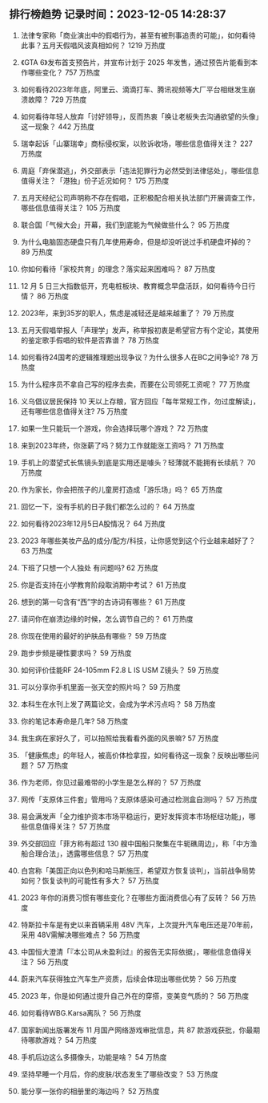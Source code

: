 
## 排行榜趋势 记录时间：2023-12-05 14:28:37
  
  1. 法律专家称「商业演出中的假唱行为，甚至有被刑事追责的可能」，如何看待此事？五月天假唱风波真相如何？ 1219 万热度
    
  2. 《GTA 6》发布首支预告片，并宣布计划于 2025 年发售，通过预告片能看到本作哪些变化？ 757 万热度
    
  3. 如何看待2023年年底，阿里云、滴滴打车、腾讯视频等大厂平台相继发生崩溃故障？ 729 万热度
    
  4. 如何看待年轻人放弃「讨好领导」，反而热衷「换让老板失去沟通欲望的头像」这一现象？ 442 万热度
    
  5. 瑞幸起诉「山寨瑞幸」商标侵权案，以败诉收场，哪些信息值得关注？ 227 万热度
    
  6. 周庭「弃保潜逃」，外交部表示「违法犯罪行为必然受到法律惩处」，哪些信息值得关注？「港独」份子近况如何？ 175 万热度
    
  7. 五月天经纪公司声明称不存在假唱，正积极配合相关执法部门开展调查工作，哪些信息值得关注？ 105 万热度
    
  8. 联合国「气候大会」开幕，我们到底能为气候做些什么？ 95 万热度
    
  9. 为什么电脑固态硬盘只有几年使用寿命，但是却没听说过手机硬盘坏掉的？ 89 万热度
    
  10. 你如何看待「家校共育」的理念？落实起来困难吗？ 87 万热度
    
  11. 12 月 5 日三大指数低开，充电桩板块、教育概念早盘活跃，如何看待今日行情？ 86 万热度
    
  12. 2023年，来到35岁的职人，焦虑是减轻还是越来越重了？ 79 万热度
    
  13. 五月天假唱举报人「声理学」发声，称举报初衷是希望官方有个定论，其使用的鉴定歌手假唱的软件是否靠谱？ 78 万热度
    
  14. 如何看待24国考的逻辑推理题出现争议？为什么很多人在BC之间争论? 78 万热度
    
  15. 为什么程序员不拿自己写的程序去卖，而要在公司领死工资呢？ 77 万热度
    
  16. 义乌倡议居民保持 10 天以上存粮，官方回应「每年常规工作，勿过度解读」，还有哪些信息值得关注? 75 万热度
    
  17. 如果一生只能玩一个游戏，你会选择玩哪个游戏？ 72 万热度
    
  18. 来到2023年终，你涨薪了吗？努力工作就能涨工资吗？ 71 万热度
    
  19. 手机上的潜望式长焦镜头到底是实用还是噱头？轻薄就不能拥有长续航？ 70 万热度
    
  20. 作为家长，你会把孩子的儿童房打造成「游乐场」吗？ 65 万热度
    
  21. 回忆一下，没有手机的日子我们都怎么过的？ 64 万热度
    
  22. 如何看待2023年12月5日A股情况？ 64 万热度
    
  23. 2023 年哪些美妆产品的成分/配方/科技，让你感觉到这个行业越来越好了？ 63 万热度
    
  24. 下班了只想一个人独处 有问题吗? 62 万热度
    
  25. 你是否支持在小学教育阶段取消期中考试？ 61 万热度
    
  26. 想到的第一句含有“西”字的古诗词有哪些？ 61 万热度
    
  27. 请问你在崩溃边缘的时候，怎么调节自己的？ 61 万热度
    
  28. 你现在使用的最好的护肤品有哪些？ 59 万热度
    
  29. 跑步步频是硬性要求吗？ 59 万热度
    
  30. 如何评价佳能RF 24-105mm F2.8 L IS USM Z镜头？ 59 万热度
    
  31. 可以分享你手机里面一张天空的照片吗？ 59 万热度
    
  32. 本科生在水刊上发了两篇论文，会成为学术污点吗？ 58 万热度
    
  33. 你的笔记本寿命是几年? 58 万热度
    
  34. 我生病在家好久了，可以拍照给我看看外面的风景嘛? 57 万热度
    
  35. 「健康焦虑」的年轻人，被高价体检拿捏，如何看待这一现象？反映出哪些问题？ 57 万热度
    
  36. 作为老师，你见过最难带的小学生是怎么样的？ 57 万热度
    
  37. 网传「支原体三件套」管用吗？支原体感染可通过检测盒自测吗？ 57 万热度
    
  38. 易会满发声「全力维护资本市场平稳运行，更好发挥资本市场枢纽功能」，哪些信息值得关注？ 57 万热度
    
  39. 外交部回应「菲方称有超过 130 艘中国船只聚集在牛轭礁周边」，称「中方渔船合理合法」，透露哪些信息？ 57 万热度
    
  40. 白宫称「美国正向以色列和哈马斯施压，希望双方恢复谈判」，当前战争局势如何？恢复谈判的可能性有多大？ 57 万热度
    
  41. 2023 年你的消费习惯有哪些变化？在哪些方面消费信心有了反转？ 56 万热度
    
  42. 特斯拉卡车是有史以来首辆采用 48V 汽车，上次提升汽车电压还是70年前，采用 48V需解决哪些难点？ 56 万热度
    
  43. 中国恒大澄清「『本公司从未盈利过』的报告无实际依据」，哪些信息值得关注？ 56 万热度
    
  44. 蔚来汽车获得独立汽车生产资质，后续会体现出哪些优势？ 56 万热度
    
  45. 2023 年，你是如何通过提升自己外在的穿搭，变美变气质的？ 56 万热度
    
  46. 如何看待WBG.Karsa离队？ 56 万热度
    
  47. 国家新闻出版署发布 11 月国产网络游戏审批信息，共 87 款游戏获批，你最期待哪款游戏？ 54 万热度
    
  48. 手机后边这么多摄像头，功能是啥？ 54 万热度
    
  49. 坚持早睡一个月后，你的皮肤/状态发生了哪些改变？ 53 万热度
    
  50. 能分享一张你的相册里的海边吗？ 52 万热度
    